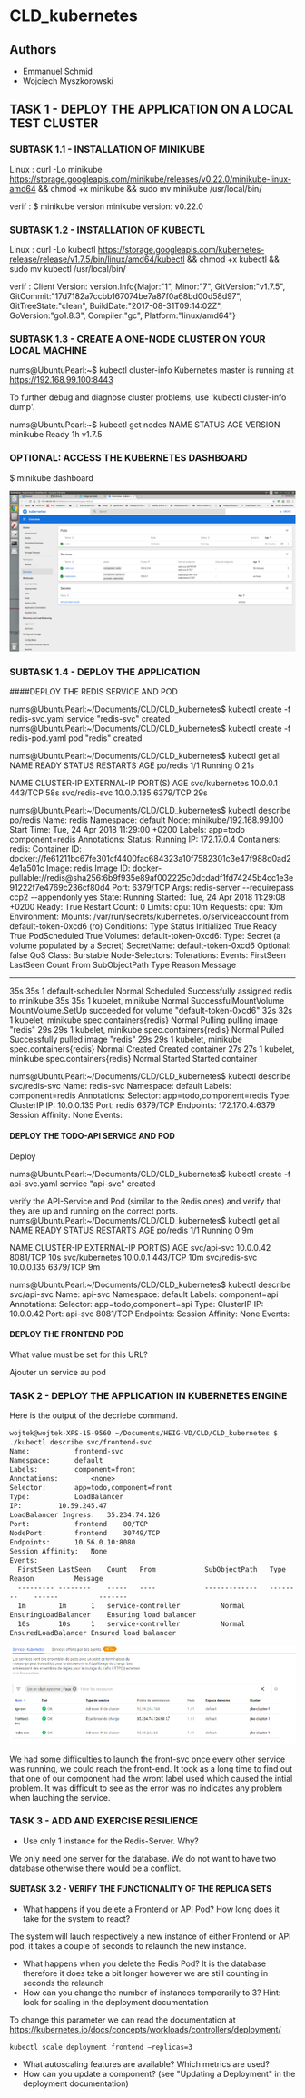 # CLD_kubernetes
## Authors
 * Emmanuel Schmid
 * Wojciech Myszkorowski

## TASK 1 - DEPLOY THE APPLICATION ON A LOCAL TEST CLUSTER

### SUBTASK 1.1 - INSTALLATION OF MINIKUBE
Linux :
curl -Lo minikube https://storage.googleapis.com/minikube/releases/v0.22.0/minikube-linux-amd64 && chmod +x minikube && sudo mv minikube /usr/local/bin/

verif :
$ minikube version
minikube version: v0.22.0


### SUBTASK 1.2 - INSTALLATION OF KUBECTL
Linux :
curl -Lo kubectl https://storage.googleapis.com/kubernetes-release/release/v1.7.5/bin/linux/amd64/kubectl && chmod +x kubectl && sudo mv kubectl /usr/local/bin/

verif :
Client Version: version.Info{Major:"1", Minor:"7", GitVersion:"v1.7.5", GitCommit:"17d7182a7ccbb167074be7a87f0a68bd00d58d97", GitTreeState:"clean", BuildDate:"2017-08-31T09:14:02Z", GoVersion:"go1.8.3", Compiler:"gc", Platform:"linux/amd64"}

### SUBTASK 1.3 - CREATE A ONE-NODE CLUSTER ON YOUR LOCAL MACHINE

nums@UbuntuPearl:~$ kubectl cluster-info
Kubernetes master is running at https://192.168.99.100:8443

To further debug and diagnose cluster problems, use 'kubectl cluster-info dump'.


nums@UbuntuPearl:~$ kubectl get nodes
NAME       STATUS    AGE       VERSION
minikube   Ready     1h        v1.7.5

### OPTIONAL: ACCESS THE KUBERNETES DASHBOARD

$ minikube dashboard

![alt text](./dashboard.png)


### SUBTASK 1.4 - DEPLOY THE APPLICATION

####DEPLOY THE REDIS SERVICE AND POD

nums@UbuntuPearl:~/Documents/CLD/CLD_kubernetes$ kubectl create -f redis-svc.yaml
service "redis-svc" created
nums@UbuntuPearl:~/Documents/CLD/CLD_kubernetes$ kubectl create -f redis-pod.yaml
pod "redis" created

nums@UbuntuPearl:~/Documents/CLD/CLD_kubernetes$ kubectl get all
NAME       READY     STATUS    RESTARTS   AGE
po/redis   1/1       Running   0          21s

NAME             CLUSTER-IP   EXTERNAL-IP   PORT(S)    AGE
svc/kubernetes   10.0.0.1     <none>        443/TCP    58s
svc/redis-svc    10.0.0.135   <none>        6379/TCP   29s

nums@UbuntuPearl:~/Documents/CLD/CLD_kubernetes$ kubectl describe po/redis
Name:		redis
Namespace:	default
Node:		minikube/192.168.99.100
Start Time:	Tue, 24 Apr 2018 11:29:00 +0200
Labels:		app=todo
		component=redis
Annotations:	<none>
Status:		Running
IP:		172.17.0.4
Containers:
  redis:
    Container ID:	docker://fe61211bc67fe301cf4400fac684323a10f7582301c3e47f988d0ad24e1a501c
    Image:		redis
    Image ID:		docker-pullable://redis@sha256:6b9f935e89af002225c0dcdadf1fd74245b4cc1e3e91222f7e4769c236cf80d4
    Port:		6379/TCP
    Args:
      redis-server
      --requirepass ccp2
      --appendonly yes
    State:		Running
      Started:		Tue, 24 Apr 2018 11:29:08 +0200
    Ready:		True
    Restart Count:	0
    Limits:
      cpu:	10m
    Requests:
      cpu:		10m
    Environment:	<none>
    Mounts:
      /var/run/secrets/kubernetes.io/serviceaccount from default-token-0xcd6 (ro)
Conditions:
  Type		Status
  Initialized 	True 
  Ready 	True 
  PodScheduled 	True 
Volumes:
  default-token-0xcd6:
    Type:	Secret (a volume populated by a Secret)
    SecretName:	default-token-0xcd6
    Optional:	false
QoS Class:	Burstable
Node-Selectors:	<none>
Tolerations:	<none>
Events:
  FirstSeen	LastSeen	Count	From			SubObjectPath		Type		Reason			Message
  ---------	--------	-----	----			-------------		--------	------			-------
  35s		35s		1	default-scheduler				Normal		Scheduled		Successfully assigned redis to minikube
  35s		35s		1	kubelet, minikube				Normal		SuccessfulMountVolume	MountVolume.SetUp succeeded for volume "default-token-0xcd6" 
  32s		32s		1	kubelet, minikube	spec.containers{redis}	Normal		Pulling			pulling image "redis"
  29s		29s		1	kubelet, minikube	spec.containers{redis}	Normal		Pulled			Successfully pulled image "redis"
  29s		29s		1	kubelet, minikube	spec.containers{redis}	Normal		Created			Created container
  27s		27s		1	kubelet, minikube	spec.containers{redis}	Normal		Started			Started container

nums@UbuntuPearl:~/Documents/CLD/CLD_kubernetes$ kubectl describe svc/redis-svc
Name:			redis-svc
Namespace:		default
Labels:			component=redis
Annotations:		<none>
Selector:		app=todo,component=redis
Type:			ClusterIP
IP:			10.0.0.135
Port:			redis	6379/TCP
Endpoints:		172.17.0.4:6379
Session Affinity:	None
Events:			<none>


#### DEPLOY THE TODO-API SERVICE AND POD
Deploy

nums@UbuntuPearl:~/Documents/CLD/CLD_kubernetes$ kubectl create -f api-svc.yaml 
service "api-svc" created


verify the API-Service and Pod (similar to the Redis ones) and verify that they are up and running on the correct ports.
nums@UbuntuPearl:~/Documents/CLD/CLD_kubernetes$ kubectl get all
NAME       READY     STATUS    RESTARTS   AGE
po/redis   1/1       Running   0          9m

NAME             CLUSTER-IP   EXTERNAL-IP   PORT(S)    AGE
svc/api-svc      10.0.0.42    <none>        8081/TCP   10s
svc/kubernetes   10.0.0.1     <none>        443/TCP    10m
svc/redis-svc    10.0.0.135   <none>        6379/TCP   9m

nums@UbuntuPearl:~/Documents/CLD/CLD_kubernetes$ kubectl describe svc/api-svc
Name:			api-svc
Namespace:		default
Labels:			component=api
Annotations:		<none>
Selector:		app=todo,component=api
Type:			ClusterIP
IP:			10.0.0.42
Port:			api-svc	8081/TCP
Endpoints:		<none>
Session Affinity:	None
Events:			<none>

#### DEPLOY THE FRONTEND POD

What value must be set for this URL?

Ajouter un service au pod












### TASK 2 - DEPLOY THE APPLICATION IN KUBERNETES ENGINE

Here is the output of the decriebe command.

```
wojtek@wojtek-XPS-15-9560 ~/Documents/HEIG-VD/CLD/CLD_kubernetes $ ./kubectl describe svc/frontend-svc
Name:			frontend-svc
Namespace:		default
Labels:			component=front
Annotations:		<none>
Selector:		app=todo,component=front
Type:			LoadBalancer
IP:			10.59.245.47
LoadBalancer Ingress:	35.234.74.126
Port:			frontend	80/TCP
NodePort:		frontend	30749/TCP
Endpoints:		10.56.0.10:8080
Session Affinity:	None
Events:
  FirstSeen	LastSeen	Count	From			SubObjectPath	Type		Reason			Message
  ---------	--------	-----	----			-------------	--------	------			-------
  1m		1m		1	service-controller			Normal		EnsuringLoadBalancer	Ensuring load balancer
  10s		10s		1	service-controller			Normal		EnsuredLoadBalancer	Ensured load balancer

```


![alt text](./cldlab5.png)


We had some difficulties to launch the front-svc once every other service was running, we could reach the front-end. It took as a long time to find out that one of our component had the wront label used which caused the intial problem. It was difficult to see as the error was no indicates any problem when lauching the service.

### TASK 3 - ADD AND EXERCISE RESILIENCE
* Use only 1 instance for the Redis-Server. Why?

We only need one server for the database. We do not want to have two database otherwise there would be a conflict.
#### SUBTASK 3.2 - VERIFY THE FUNCTIONALITY OF THE REPLICA SETS
* What happens if you delete a Frontend or API Pod? How long does it take for the system to react?

The system will lauch respectively a new instance of either Frontend or API pod, it takes a couple of seconds to relaunch the new instance.
* What happens when you delete the Redis Pod?
It is the database therefore it does take a bit longer however we are still counting in seconds the relaunch
* How can you change the number of instances temporarily to 3? Hint: look for scaling in the deployment documentation

 To change this parameter we can read the documentation at  
https://kubernetes.io/docs/concepts/workloads/controllers/deployment/

 ```
 kubectl scale deployment frontend —replicas=3
 ```
 
* What autoscaling features are available? Which metrics are used?
* How can you update a component? (see "Updating a Deployment" in the deployment documentation)





